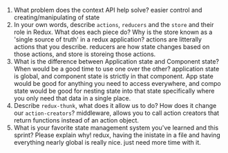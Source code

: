1. What problem does the context API help solve?
    easier control and creating/manipulating of state
1. In your own words, describe `actions`, `reducers` and the `store` and their role in Redux. What does each piece 
do? Why is the store known as a 'single source of truth' in a redux application?
    actions are litterally actions that you describe. reducers are how state changes based on those actions, and store is storeing those actions. 
1. What is the difference between Application state and Component state? When would be a good time to use one over the other?
    application state is global, and component state is strictly in that component. App state would be good for anything you need to access everywhere, and compo state would be good for nesting state into that state specifically where you only need that data in a single place.
1. Describe `redux-thunk`, what does it allow us to do? How does it change our `action-creators`?
    middleware, allows you to call action creators that return functions instead of an action object. 
1. What is your favorite state management system you've learned and this sprint? Please explain why!
    redux, having the inistate in a file and having everything nearly global is really nice. just need more time with it.